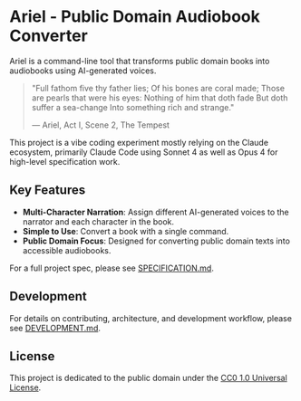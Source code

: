 # Ariel - Public Domain Audiobook Converter

Ariel is a command-line tool that transforms public domain books into
audiobooks using AI-generated voices.

> "Full fathom five thy father lies;
> Of his bones are coral made;
> Those are pearls that were his eyes:
> Nothing of him that doth fade
> But doth suffer a sea-change
> Into something rich and strange."
>
> — Ariel, Act I, Scene 2, The Tempest

This project is a vibe coding experiment mostly relying on the Claude ecosystem,
primarily Claude Code using Sonnet 4 as well as Opus 4 for high-level
specification work.

## Key Features

- **Multi-Character Narration**: Assign different AI-generated voices to the
  narrator and each character in the book.
- **Simple to Use**: Convert a book with a single command.
- **Public Domain Focus**: Designed for converting public domain texts into
  accessible audiobooks.

For a full project spec, please see [SPECIFICATION.md](SPECIFICATION.md).

## Development

For details on contributing, architecture, and development workflow, please see
[DEVELOPMENT.md](DEVELOPMENT.md).

## License

This project is dedicated to the public domain under the [CC0 1.0 Universal
License](https://creativecommons.org/publicdomain/zero/1.0/).
